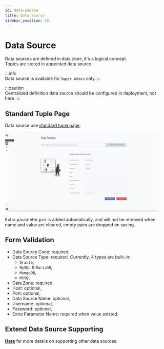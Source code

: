 ```yaml
---
id: data-source  
title: Data Source  
sidebar_position: 20
---
```


# Data Source

Data sources are defined in data zone, it's a logical concept.  
Topics are stored in appointed data source.

:::info  
Data source is available for `Super Admin` only.
:::

:::caution  
Centralized definition data source should be configured in deployment, not here.
:::

## Standard Tuple Page

Data source use [standard tuple page](../standard-tuple-page).

![Edit Data Source](images/data-source.png)

Extra parameter pair is added automatically, and will not be removed when name and value are cleared, empty pairs are dropped on saving.

## Form Validation

- Data Source Code: required,
- Data Source Type: required. Currently, 4 types are built-in:
    - `Oracle`,
    - `MySQL` & `MariaDB`,
    - `MongoDB`,
    - `MSSQL`
- Data Zone: required,
- Host: optional,
- Port: optional,
- Data Source Name: optional,
- Username: optional,
- Password: optional,
- Extra Parameter Name: required when value existed.

## Extend Data Source Supporting

**[Here](../../doll/data-service#extend-data-source-types)** for more details on supporting other data sources.
